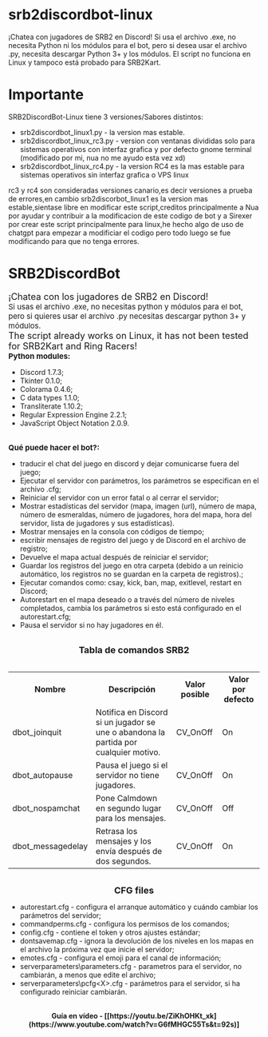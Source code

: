 # srb2discordbot-linux
¡Chatea con jugadores de SRB2 en Discord! Si usa el archivo .exe, no necesita Python ni los módulos para el bot, pero si desea usar el archivo .py, necesita descargar Python 3+ y los módulos. El script no funciona en Linux y tampoco está probado para SRB2Kart.

# Importante
SRB2DiscordBot-Linux tiene 3 versiones/Sabores distintos:
- srb2discordbot_linux1.py - la version mas estable.
- srb2discordbot_linux_rc3.py - version con ventanas divididas solo para sistemas operativos con interfaz grafica y por defecto gnome terminal (modificado por mi, nua no me ayudo esta vez xd)
- srb2discordbot_linux_rc4.py - la version RC4 es la mas estable para sistemas operativos sin interfaz grafica o VPS linux
  
rc3 y rc4 son consideradas versiones canario,es decir versiones a prueba de errores,en cambio srb2discorbot_linux1 es la version mas estable,sientase libre en modificar este script,creditos principalmente a Nua por ayudar y contribuir a la modificacion de este codigo de bot y a Sirexer por crear este script principalmente para linux,he hecho algo de uso de chatgpt para empezar a modificiar el codigo pero todo luego se fue modificando para que no tenga errores.

# SRB2DiscordBot
<span style="font-size: 18px">¡Chatea con los jugadores de SRB2 en Discord!</span></b><br>
<span style="font-size: 15px">Si usas el archivo .exe, no necesitas python y módulos para el bot, pero si quieres usar el archivo .py necesitas descargar python 3+ y módulos.</span><br>
<span style="font-size: 18px">The script already works on Linux, it has not been tested for SRB2Kart and Ring Racers!</span></b><br>
<b><span style="font-size: 15px">Python modules:</span></b><br>
<ul>
<li data-xf-list-type="ul">Discord 1.7.3;</li>
<li data-xf-list-type="ul">Tkinter 0.1.0;</li>
<li data-xf-list-type="ul">Colorama 0.4.6;</li>
<li data-xf-list-type="ul">C data types 1.1.0;</li>
<li data-xf-list-type="ul">Transliterate 1.10.2;</li>
<li data-xf-list-type="ul">Regular Expression Engine 2.2.1;</li>
<li data-xf-list-type="ul">JavaScript Object Notation 2.0.9.</li>
</ul><br>
<span style="font-size: 15px"><b>Qué puede hacer el bot?:</span></b><br>
<ul>
<li data-xf-list-type="ul">traducir el chat del juego en discord y dejar comunicarse fuera del juego;</li>
<li data-xf-list-type="ul">Ejecutar el servidor con parámetros, los parámetros se especifican en el archivo .cfg;</li>
<li data-xf-list-type="ul">Reiniciar el servidor con un error fatal o al cerrar el servidor;</li>
<li data-xf-list-type="ul">Mostrar estadísticas del servidor (mapa, imagen (url), número de mapa, número de esmeraldas, número de jugadores, hora del mapa, hora del servidor, lista de jugadores y sus estadísticas).</li>
<li data-xf-list-type="ul">Mostrar mensajes en la consola con códigos de tiempo;</li>
<li data-xf-list-type="ul">escribir mensajes de registro del juego y de Discord en el archivo de registro;</li>
<li data-xf-list-type="ul">Devuelve el mapa actual después de reiniciar el servidor;</li>
<li data-xf-list-type="ul">Guardar los registros del juego en otra carpeta (debido a un reinicio automático, los registros no se guardan en la carpeta de registros).;</li>
<li data-xf-list-type="ul">Ejecutar comandos como: csay, kick, ban, map, exitlevel, restart en Discord;</li>
<li data-xf-list-type="ul">Autorestart en el mapa deseado o a través del número de niveles completados, cambia los parámetros si esto está configurado en el autorestart.cfg;</li>
<li data-xf-list-type="ul">Pausa el servidor si no hay jugadores en él.</li>
</ul><br>
<div style="text-align: center"><span style="font-size: 18px"><b>Tabla de comandos SRB2</b></span>​</div><br>
<div class="bbTable">
<table style="width: 100%"><tbody><tr><th>Nombre</th><th>Descripción</th><th>Valor posible</th><th>Valor por defecto</th></tr><tr><td>dbot_joinquit</td><td>Notifica en Discord si un jugador se une o abandona la partida por cualquier motivo.</td><td>CV_OnOff</td><td>On</td></tr><tr><td>dbot_autopause</td><td>Pausa el juego si el servidor no tiene jugadores.</td><td>CV_OnOff</td><td>On</td></tr><tr><td>dbot_nospamchat</td><td>Pone Calmdown en segundo lugar para los mensajes.</td><td>CV_OnOff</td><td>Off</td></tr><tr><td>dbot_messagedelay</td><td>Retrasa los mensajes y los envía después de dos segundos.</td><td>CV_OnOff</td><td>On</td></tr></tbody></table>
</div><br>
<div style="text-align: center"><b><span style="font-size: 18px">CFG files</span></b>​</div><ul>
<li data-xf-list-type="ul">autorestart.cfg - configura el arranque automático y cuándo cambiar los parámetros del servidor;</li>
<li data-xf-list-type="ul">commandperms.cfg - configura los permisos de los comandos;</li>
<li data-xf-list-type="ul">config.cfg - contiene el token y otros ajustes estándar;</li>
<li data-xf-list-type="ul">dontsavemap.cfg - ignora la devolución de los niveles en los mapas en el archivo la próxima vez que inicie el servidor;</li>
<li data-xf-list-type="ul">emotes.cfg - configura el emoji para el canal de información;</li>
<li data-xf-list-type="ul">serverparameters\parameters.cfg - parametros para el servidor, no cambiarán, a menos que edite el archivo;</li>
<li data-xf-list-type="ul">serverparameters\pcfg&lt;X&gt;.cfg - parámetros para el servidor, si ha configurado reiniciar cambiarán.</li>
</ul><br>
<div style="text-align: center"><b>Guía en vídeo - [[https://youtu.be/ZiKhOHKt_xk](https://www.youtube.com/watch?v=G6fMHGC55Ts&t=92s)]</b><br>
</div>
